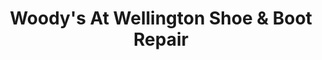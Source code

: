 ---
title: "Woody's At Wellington Shoe & Boot Repair"
url: /wellington/woodys-at-wellington-shoe-und-boot-repair/
shop: Schuhe
---
